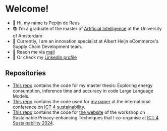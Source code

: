 # Welcome!

- 👋 Hi, my name is Pepijn de Reus
- 📚 I’m a graduate of the master of [Artificial Intelligence](https://www.uva.nl/en/programmes/masters/artificial-intelligence/artificial-intelligence.html) at the University of Amsterdam
- 👀 Currently, I am an innovation specialist at Albert Heijn eCommerce's Supply Chain Development team.
- 📧 Reach me via [mail](mailto:reus.de.pepijn@ah.nl)
- 🔖 Or check my [LinkedIn profile](https://nl.linkedin.com/in/pepijndereus)

## Repositories
- [This repo](https://github.com/PepijndeReus/MasterThesis) contains the code for my master thesis: Exploring energy consumption, inference time and accuracy in code Large Language Models.
- [This repo](https://github.com/PepijndeReus/Privacy-Enhancing-ML) contains the code used for [my paper](https://ieeexplore.ieee.org/document/10292174) at the international conference on [ICT 4 sustainability](https://conf.researchr.org/home/ict4s-2023).
- [This repo](https://github.com/ICT4S2024-SusPETs/workshop) contains the code for [the website](https://ict4s2024-suspets.github.io/Website/) of the workshop on Sustainable Privacy-enhancing Techniques that I co-organise at [ICT 4 Sustainability 2024](https://conf.researchr.org/home/ict4s-2024). 
